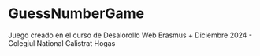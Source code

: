 # GuessNumberGame
Juego creado en el curso  de Desalorollo Web Erasmus + Diciembre 2024 - Colegiul National Calistrat Hogas
